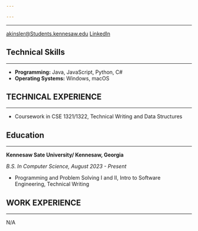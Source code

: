 ```yaml
---

---
```

---
akinsler@Students.kennesaw.edu
[LinkedIn](www.linkedin.com/in/antonio-kinsler-a88427237)

## Technical Skills
___
- **Programming:** Java, JavaScript, Python, C#
- **Operating Systems:** Windows, macOS
## TECHNICAL EXPERIENCE
___
- Coursework in CSE 1321/1322, Technical Writing and Data Structures
## Education
___
**Kennesaw Sate University/ Kennesaw, Georgia**

*B.S. In Computer Science, August 2023 - Present*
- Programming and Problem Solving I and II, Intro to Software Engineering, Technical Writing
## WORK EXPERIENCE
___
N/A




